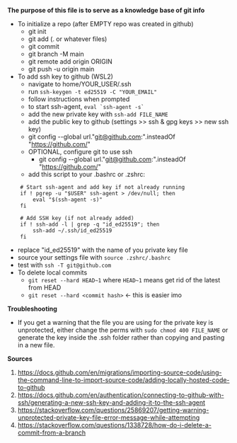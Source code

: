 **The purpose of this file is to serve as a knowledge base of git info**

- To initialize a repo (after EMPTY repo was created in github)
  - git init
  - git add (. or whatever files)
  - git commit
  - git branch -M main
  - git remote add origin ORIGIN
  - git push -u origin main
- To add ssh key to github (WSL2)
  - navigate to home/YOUR_USER/.ssh
  - run `ssh-keygen -t ed25519 -C "YOUR_EMAIL"`
  - follow instructions when prompted
  - to start ssh-agent, `` eval `ssh-agent -s`  ``
  - add the new private key with `ssh-add FILE_NAME`
  - add the public key to github (settings >> ssh & gpg keys >> new ssh key)
  - git config --global url."git@github.com:".insteadOf "https://github.com/"
  - OPTIONAL, configure git to use ssh
     - git config --global url."git@github.com:".insteadOf "https://github.com/"
  - add this script to your .bashrc or .zshrc:
```
    # Start ssh-agent and add key if not already running
    if ! pgrep -u "$USER" ssh-agent > /dev/null; then
        eval "$(ssh-agent -s)"
    fi
    
    # Add SSH key (if not already added)
    if ! ssh-add -l | grep -q "id_ed25519"; then
        ssh-add ~/.ssh/id_ed25519
    fi
```
  - replace "id_ed25519" with the name of you private key file
  - source your settings file with `source .zshrc/.bashrc`
  - test with `ssh -T git@github.com`
- To delete local commits
  - `git reset --hard HEAD~1` where `HEAD~1` means get rid of the latest from HEAD
  - `git reset --hard <commit hash>` <- this is easier imo 

**Troubleshooting**

- If you get a warning that the file you are using for the private key is unprotected, either change the perms with `sudo chmod 400 FILE_NAME` or generate the key inside the .ssh folder rather than copying and pasting in a new file.

**Sources**

1. https://docs.github.com/en/migrations/importing-source-code/using-the-command-line-to-import-source-code/adding-locally-hosted-code-to-github
2. https://docs.github.com/en/authentication/connecting-to-github-with-ssh/generating-a-new-ssh-key-and-adding-it-to-the-ssh-agent
3. https://stackoverflow.com/questions/25869207/getting-warning-unprotected-private-key-file-error-message-while-attempting
4. https://stackoverflow.com/questions/1338728/how-do-i-delete-a-commit-from-a-branch
